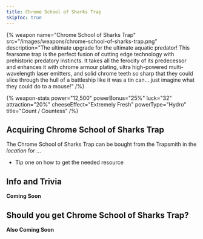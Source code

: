 ```yaml
---
title: Chrome School of Sharks Trap
skipToc: true
---
```


{% weapon
 name="Chrome School of Sharks Trap"
 src="/images/weapons/chrome-school-of-sharks-trap.png"
 description="The ultimate upgrade for the ultimate aquatic predator! This fearsome trap is the perfect fusion of cutting edge technology with prehistoric predatory instincts. It takes all the ferocity of its predecessor and enhances it with chrome armour plating, ultra high-powered multi-wavelength laser emitters, and solid chrome teeth so sharp that they could slice through the hull of a battleship like it was a tin can... just imagine what they could do to a mouse!"
/%}

{% weapon-stats
 power="12,500"
 powerBonus="25%"
 luck="32"
 attraction="20%"
 cheeseEffect="Extremely Fresh"
 powerType="Hydro"
 title="Count / Countess"
/%}

## Acquiring Chrome School of Sharks Trap

The Chrome School of Sharks Trap can be bought from the Trapsmith in the *location* for ...

- Tip one on how to get the needed resource

## Info and Trivia

**Coming Soon**

## Should you get Chrome School of Sharks Trap?

**Also Coming Soon**
